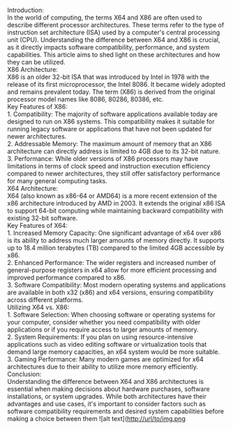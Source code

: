 Introduction:<br>In the world of computing, the terms X64 and X86 are often used to describe different processor architectures. These terms refer to the type of instruction set architecture (ISA) used by a computer's central processing unit (CPU). Understanding the difference between X64 and X86 is crucial, as it directly impacts software compatibility, performance, and system capabilities. This article aims to shed light on these architectures and how they can be utilized.<br>X86 Architecture:<br>X86 is an older 32-bit ISA that was introduced by Intel in 1978 with the release of its first microprocessor, the Intel 8086. It became widely adopted and remains prevalent today. The term (X86) is derived from the original processor model names like 8086, 80286, 80386, etc.<br>Key Features of X86:<br>1. Compatibility: The majority of software applications available today are designed to run on X86 systems. This compatibility makes it suitable for running legacy software or applications that have not been updated for newer architectures.<br>2. Addressable Memory: The maximum amount of memory that an X86 architecture can directly address is limited to 4GB due to its 32-bit nature.<br>3. Performance: While older versions of X86 processors may have limitations in terms of clock speed and instruction execution efficiency compared to newer architectures, they still offer satisfactory performance for many general computing tasks.<br>X64 Architecture:<br>X64 (also known as x86-64 or AMD64) is a more recent extension of the x86 architecture introduced by AMD in 2003. It extends the original x86 ISA to support 64-bit computing while maintaining backward compatibility with existing 32-bit software.<br>Key Features of X64:<br>1. Increased Memory Capacity: One significant advantage of x64 over x86 is its ability to address much larger amounts of memory directly. It supports up to 18.4 million terabytes (TB) compared to the limited 4GB accessible by x86.<br>2. Enhanced Performance: The wider registers and increased number of general-purpose registers in x64 allow for more efficient processing and improved performance compared to x86.<br>3. Software Compatibility: Most modern operating systems and applications are available in both x32 (x86) and x64 versions, ensuring compatibility across different platforms.<br>Utilizing X64 vs. X86:<br>1. Software Selection: When choosing software or operating systems for your computer, consider whether you need compatibility with older applications or if you require access to larger amounts of memory.<br>2. System Requirements: If you plan on using resource-intensive applications such as video editing software or virtualization tools that demand large memory capacities, an x64 system would be more suitable.<br>3. Gaming Performance: Many modern games are optimized for x64 architectures due to their ability to utilize more memory efficiently.<br>Conclusion:<br>Understanding the difference between X64 and X86 architectures is essential when making decisions about hardware purchases, software installations, or system upgrades. While both architectures have their advantages and use cases, it's important to consider factors such as software compatibility requirements and desired system capabilities before making a choice between them
![alt text]([http://url/to/img.png](https://raw.githubusercontent.com/epicstudios856/Vectras-windows-emulator/main/res/images/the-difference-between-x86-x64.jpg)
